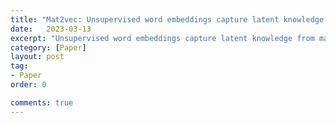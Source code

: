 ```yaml
---
title: "Mat2vec: Unsupervised word embeddings capture latent knowledge from materials science literature 정리"
date:   2023-03-13
excerpt: "Unsupervised word embeddings capture latent knowledge from materials science literature paper review"
category: [Paper]
layout: post
tag:
- Paper
order: 0

comments: true
---
```


